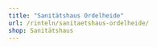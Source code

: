 ```yaml
---
title: "Sanitätshaus Ordelheide"
url: /rinteln/sanitaetshaus-ordelheide/
shop: Sanitätshaus
---
```

